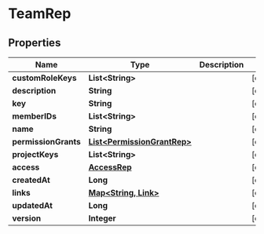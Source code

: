 

# TeamRep


## Properties

Name | Type | Description | Notes
------------ | ------------- | ------------- | -------------
**customRoleKeys** | **List&lt;String&gt;** |  |  [optional]
**description** | **String** |  |  [optional]
**key** | **String** |  |  [optional]
**memberIDs** | **List&lt;String&gt;** |  |  [optional]
**name** | **String** |  |  [optional]
**permissionGrants** | [**List&lt;PermissionGrantRep&gt;**](PermissionGrantRep.md) |  |  [optional]
**projectKeys** | **List&lt;String&gt;** |  |  [optional]
**access** | [**AccessRep**](AccessRep.md) |  |  [optional]
**createdAt** | **Long** |  |  [optional]
**links** | [**Map&lt;String, Link&gt;**](Link.md) |  |  [optional]
**updatedAt** | **Long** |  |  [optional]
**version** | **Integer** |  |  [optional]



